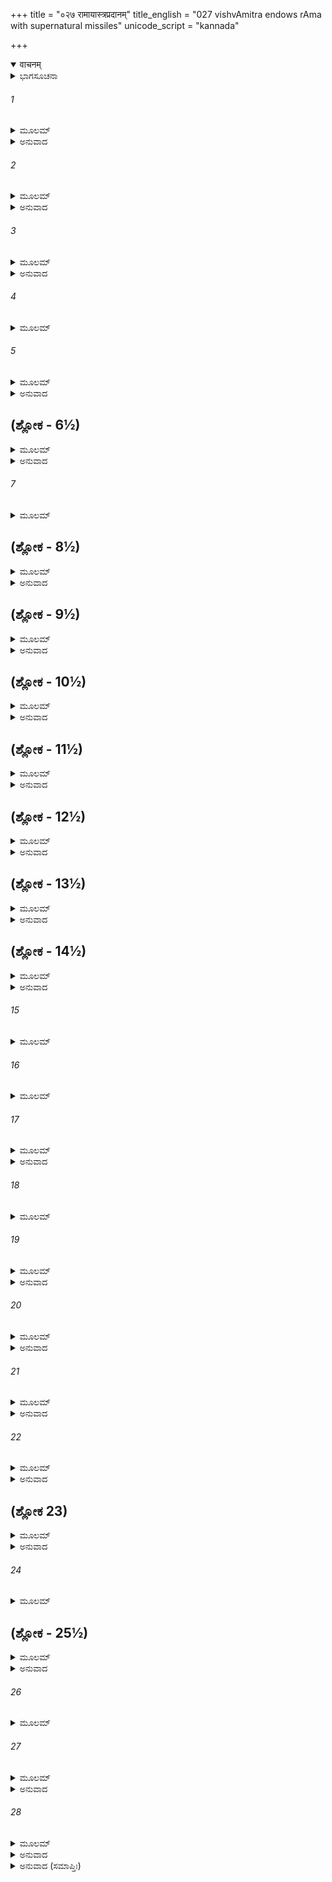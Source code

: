 +++
title = "०२७ रामायास्त्रप्रदानम्"
title_english = "027 vishvAmitra endows rAma with supernatural missiles"
unicode_script = "kannada"

+++
<details open><summary>वाचनम्</summary>

<div class="audioEmbed"  caption="श्रीराम-हरिसीताराममूर्ति-घनपाठिभ्यां वचनम्" src="https://archive.org/download/Ramayana-recitation-Sriram-harisItArAmamUrti-Ghanapaati-v2/Kanda_1/Kanda_1_BK-027-Ramaayastra_Pradhaanam.mp3"></div>
</details>



<details><summary>ಭಾಗಸೂಚನಾ</summary>

ವಿಶ್ವಾಮಿತ್ರರು ಶ್ರೀರಾಮನಿಗೆ ದಿವ್ಯಾಸ್ತ್ರಗಳನ್ನು ಕರುಣಿಸಿದುದು
</details>

###### 1


<details><summary>ಮೂಲಮ್</summary>

ಅಥ ತಾಂ ರಜನೀಮುಷ್ಯ ವಿಶ್ವಾಮಿತ್ರೋ ಮಹಾಯಶಾಃ ।  
ಪ್ರಹಸ್ಯ ರಾಘವಂ ವಾಕ್ಯಮುವಾಚ ಮಧುರಸ್ವರಮ್ ॥
</details>

<details><summary>ಅನುವಾದ</summary>

ತಾಟಕಾವನದಲ್ಲಿ ಆ ರಾತ್ರಿಯನ್ನು ಕಳೆದು ಮಹಾ ಯಶಸ್ವೀ ವಿಶ್ವಾಮಿತ್ರರು ನಗುತ್ತಾ ಶ್ರೀರಾಮಚಂದ್ರನಲ್ಲಿ ಮಧುರವಾಗಿ ಇಂತೆಂದರು.॥1॥
</details>

###### 2


<details><summary>ಮೂಲಮ್</summary>

ಪರಿತುಷ್ಟೋಽಸ್ಮಿ ಭದ್ರಂ ತೇ ರಾಜಪುತ್ರ ಮಹಾಯಶಃ ।  
ಪ್ರೀತ್ಯಾ ಪರಮಯಾ ಯುಕ್ತೋ ದದಾಮ್ಯಸ್ತ್ರಾಣಿ ಸರ್ವಶಃ ॥
</details>

<details><summary>ಅನುವಾದ</summary>

ಮಹಾಯಶಸ್ವೀ ರಾಜಕುಮಾರ! ನಿನಗೆ ಮಂಗಳವಾಗಲಿ. ತಾಟಕಾವಧೆಯಿಂದಾಗಿ ನಾನು ನಿನ್ನ ಮೇಲೆ ಬಹಳ ಸಂತುಷ್ಟನಾಗಿರುವೆನು. ಆದ್ದರಿಂದ ಸಂತೋಷವಾಗಿ ನಿನಗೆ ಎಲ್ಲ ಪ್ರಕಾರದ ಅಸ್ತ್ರಗಳನ್ನು ಕೊಡುತ್ತಿದೇನೆ.॥2॥
</details>

###### 3


<details><summary>ಮೂಲಮ್</summary>

ದೇವಾಸುರಗಣಾನ್ವಾಪಿ ಸಗಂಧರ್ವೋರಗಾನ್ ಭುವಿ ।  
ಯೈರಮಿತ್ರಾನ್ ಪ್ರಸಹ್ಯಾಜೌ ವಶೀಕೃತ್ಯ ಜಯಿಷ್ಯಸಿ ॥
</details>

<details><summary>ಅನುವಾದ</summary>

ಇವುಗಳ ಪ್ರಭಾದಿಂದ ನೀನು ನಿನ್ನ ಶತ್ರುಗಳನ್ನು ಬೇಕಾದರೆ ಅವರು ದೇವತೆಗಳು, ಅಸುರರು, ಗಂಧರ್ವರು, ನಾಗರು, ಯಾರೇ ಇರಲಿ, ರಣಭೂಮಿಯಲ್ಲಿ ಅವರನ್ನು ವಶಪಡಿಸಿಕೊಂಡು ಅವರ ಮೇಲೆ ವಿಜಯಸಾಧಿಸುವೆ.॥3॥
</details>

###### 4


<details><summary>ಮೂಲಮ್</summary>

ತಾನಿ ದಿವ್ಯಾನಿ ಭದ್ರಂ ತೇ ದದಾಮ್ಯಸ್ತ್ರಾಣಿ ಸರ್ವಶಃ ।  
ದಂಡಚಕ್ರಂ ಮಹದ್ದಿವ್ಯಂ ತವ ದಾಸ್ಯಾಮಿ ರಾಘವ ॥
</details>

###### 5


<details><summary>ಮೂಲಮ್</summary>

ಧರ್ಮಚಕ್ರಂ ತತೋ ವೀರ ಕಾಲಚಕ್ರಂ ತಥೈವ ಚ ।  
ವಿಷ್ಣುಚಕ್ರಂ ತಥಾತ್ಯುಗ್ರಮೈಂದ್ರಂ ಚಕ್ರಂ ತಥೈವ ಚ ॥
</details>

<details><summary>ಅನುವಾದ</summary>

ರಘುನಂದನ! ನಿನಗೆ ಮಂಗಳವಾಗಲಿ. ಇಂದು ನಾನು ನಿನಗೆ ಅವೆಲ್ಲ ಅಸ್ತ್ರಗಳನ್ನು ಕೊಡುತ್ತಾ ಇದ್ದೇನೆ. ವೀರನೇ! ನಾನು ನಿನಗೆ ದಿವ್ಯ ಹಾಗೂ ಮಹಾನ್ ದಂಡಚಕ್ರ, ಧರ್ಮಚಕ್ರ, ಕಾಲಚಕ್ರ, ವಿಷ್ಣುಚಕ್ರ, ಹಾಗೂ ಅತ್ಯಂತ ಭಯಂಕರ ಐಂದ್ರಚಕ್ರ ಕೊಡುವೆನು.॥4-5॥
</details>

## (ಶ್ಲೋಕ - 6½)


<details><summary>ಮೂಲಮ್</summary>

ವಜ್ರಮಸ್ತ್ರಂ ನರಶ್ರೇಷ್ಠ ಶೈವಂ ಶೂಲವರಂ ತಥಾ ।  
ಅಸ್ತ್ರಂ ಬ್ರಹ್ಮಶಿರಶ್ಚೈವ ಐಷೀಕಮಪಿ ರಾಘವ ॥  
ದದಾಮಿ ತೇ ಮಹಾಬಾಹೋ ಬ್ರಾಹ್ಮಮಸ್ತ್ರಮನುತ್ತಮಮ್ ।
</details>

<details><summary>ಅನುವಾದ</summary>

ನರಶ್ರೇಷ್ಠ ರಘುವರನೇ! ಇಂದ್ರನ ವಜ್ರಾಸ್ತ್ರ, ಶಿವನ ಶ್ರೇಷ್ಠ ತ್ರಿಶೂಲ, ಬ್ರಹ್ಮದೇವರ ಬ್ರಹ್ಮಶಿರ ಎಂಬ ಅಸ್ತ್ರವನ್ನು ಕೊಡುವೆನು. ಮಹಾಬಾಹೋ! ಜೊತೆಗೆ ಐಷೀಕಾಸ್ತ್ರ ಹಾಗೂ ಪರಮೋತ್ತಮ ಬ್ರಹ್ಮಾಸ್ತ್ರವನ್ನೂ ನಿನಗೆ ಕೊಡುವೆನು.॥6½॥
</details>

###### 7


<details><summary>ಮೂಲಮ್</summary>

ಗದೇ ದ್ವೇ ಚೈವ ಕಾಕುತ್ಸ್ಥ ಮೋದಕೀಶಿಖರೀ ಉಭೇ ॥  
ಪ್ರದೀಪ್ತೇ ನರಶಾರ್ದೂಲ ಪ್ರಯಚ್ಛಾಮಿ ನೃಪಾತ್ಮಜ ।
</details>

## (ಶ್ಲೋಕ - 8½)


<details><summary>ಮೂಲಮ್</summary>

ಧರ್ಮಪಾಶಮಹಂ ರಾಮ ಕಾಲಪಾಶಂ ತಥೈವ ಚ ॥  
ವಾರುಣಂ ಪಾಶಮಸ್ತ್ರಂ ಚ ದದಾಮ್ಯಹಮನುತ್ತಮಮ್ ।
</details>

<details><summary>ಅನುವಾದ</summary>

ಕಾಕುತ್ಸ್ಥನೇ! ಇವಲ್ಲದೆ ಎರಡು ಅತ್ಯಂತ ಉಜ್ವಲ ಮತ್ತು ಸುಂದರ ಮೋದಕೀ ಹಾಗೂ ಶಿಖರಿ ಎಂಬ ಗದೆಗಳನ್ನು ನಿನಗೆ ಅರ್ಪಿಸುವೆನು. ಪುರುಷಸಿಂಹ ರಾಮಾ! ಧರ್ಮಪಾಶ, ಕಾಲಪಾಶ ಮತ್ತು ವರುಣಪಾಶ, ಇವು ಬಹಳ ಉತ್ತಮ ಅಸ್ತ್ರಗಳಾಗಿವೆ. ಅವನ್ನು ಕರುಣಿಸುವೆನು.॥7-8½॥
</details>

## (ಶ್ಲೋಕ - 9½)


<details><summary>ಮೂಲಮ್</summary>

ಅಶನೀ ದ್ವೇ ಪ್ರಯಚ್ಛಾಮಿ ಶುಷ್ಕಾರ್ದ್ರೇ ರಘುನಂದನ ॥  
ದದಾಮಿ ಚಾಸ್ತ್ರಂ ಪೈನಾಕಮಸ್ತ್ರಂ ನಾರಾಯಣಂತಥಾ ।
</details>

<details><summary>ಅನುವಾದ</summary>

ರಘುನಂದನ! ಒಣಗಿದ ಮತ್ತು ಹಸಿಯಾದ ಎರಡು ರೀತಿಯ ಅಶನಿ ಹಾಗೂ ಪಿನಾಕ, ನಾರಾಯಣಾಸ್ತ್ರವನ್ನೂ ಕೊಡುತ್ತಿದ್ದೇನೆ.॥9½॥
</details>

## (ಶ್ಲೋಕ - 10½)


<details><summary>ಮೂಲಮ್</summary>

ಅಗ್ನೇಯಮಸ್ತ್ರಂ ದಯಿತಂ ಶಿಖರಂ ನಾಮ ನಾಮತಃ ॥  
ವಾಯವ್ಯಂ ಪ್ರಥಮಂ ನಾಮ ದದಾಮಿ ತವ ಜಾನಘ ।
</details>

<details><summary>ಅನುವಾದ</summary>

ಅಗ್ನಿಯ ಪ್ರಿಯ ಆಗ್ನೇಯಾಸ್ತ್ರವು ಶಿಖರಾಸ್ತ್ರ ಎಂಬ ಹೆಸರಿನಿಂದಲೂ ಪ್ರಸಿದ್ಧವಾಗಿರುವುದನ್ನು ನಿನಗೆ ಅರ್ಪಿಸುತ್ತಿದ್ದೇನೆ.॥10½॥
</details>

## (ಶ್ಲೋಕ - 11½)


<details><summary>ಮೂಲಮ್</summary>

ಅಸ್ತ್ರಂ ಹಯಶಿರೋ ನಾಮ ಕ್ರೌಂಚಮಸ್ತ್ರಂ ತಥೈವ ಚ ॥  
ಶಕ್ತಿದ್ವಯಂ ಚ ಕಾಕುತ್ಸ್ಥ ದದಾಮಿ ತವ ರಾಘವ ।
</details>

<details><summary>ಅನುವಾದ</summary>

ಕಕುತ್ಸ್ಥಕುಲಭೂಷಣ ರಾಘವ! ಹಯಶಿರ ಎಂಬ ಅಸ್ತ್ರ, ಕ್ರೌಂಚಾಸ್ತ್ರ ಹಾಗೂ ಎರಡು ಶಕ್ತಿಗಳನ್ನೂ ನಿನಗೆ ಕೊಡುವೆನು.॥11½॥
</details>

## (ಶ್ಲೋಕ - 12½)


<details><summary>ಮೂಲಮ್</summary>

ಕಂಕಾಲಂ ಮುಸಲಂ ಘೋರಂ ಕಾಪಾಲಮಥ ಕಂಕಿಣೀಮ್ ॥  
ವಧಾರ್ಥಂ ರಕ್ಷಸಾಂ ಯಾನಿ ದದಾಮ್ಯೇತಾನಿ ಸರ್ವಶಃ ।
</details>

<details><summary>ಅನುವಾದ</summary>

ಕಂಕಾಲ, ಘೋರ, ಮೂಸಲ, ಕಪಾಲ ಹಾಗೂ ಕಿಂಕಿಣಿ ಮೊದಲಾದ ಎಲ್ಲ ಅಸ್ತ್ರಗಳು ರಾಕ್ಷಸರ ವಧೆಯಲ್ಲಿ ಉಪಯೋಗಿ ಆಗುವುವು, ಅವನ್ನೂ ನಿನಗೆ ನೀಡುವೆ.॥12½॥
</details>

## (ಶ್ಲೋಕ - 13½)


<details><summary>ಮೂಲಮ್</summary>

ವೈದ್ಯಾಧರಂ ಮಹಾಸ್ತ್ರಂ ಚ ನಂದನಂ ನಾಮ ನಾಮತಃ ॥  
ಅಸಿರತ್ನಂ ಮಹಾಬಾಹೋ ದದಾಮಿ ನೃವರಾತ್ಮಜ ।
</details>

<details><summary>ಅನುವಾದ</summary>

ಮಹಾಬಾಹು ರಾಜಕುಮಾರ! ನಂದನ ಎಂಬ ಪ್ರಸಿದ್ಧ ವಿದ್ಯಾಧರರ ಮಹಾಸ್ತ್ರ ಹಾಗೂ ಉತ್ತಮ ಖಡ್ಗವನ್ನೂ ನಿನಗೆ ಅರ್ಪಿಸುತ್ತಿದ್ದೇನೆ.॥13½॥
</details>

## (ಶ್ಲೋಕ - 14½)


<details><summary>ಮೂಲಮ್</summary>

ಗಾಂಧರ್ವಮಸ್ತ್ರಂ ದಯಿತಂ ಮೋಹನಂ ನಾಮ ನಾಮತಃ ॥  
ಪ್ರಸ್ವಾಪನಂ ಪ್ರಶಮನಂ ದದ್ಮಿ ಸೌಮ್ಯಂ ಚ ರಾಘವ ।
</details>

<details><summary>ಅನುವಾದ</summary>

ರಘುನಂದನ! ಗಂಧರ್ವರ ಪ್ರಿಯ ಸಮ್ಮೋಹನ ಎಂಬ ಅಸ್ತ್ರವನ್ನೂ, ಪ್ರಸ್ವಾಪನ, ಪ್ರಶಮನ ಹಾಗೂ ಸೌಮ್ಯ ಅಸ್ತ್ರವನ್ನೂ ನೀಡುತ್ತಿದ್ದೇನೆ.॥14½॥
</details>

###### 15


<details><summary>ಮೂಲಮ್</summary>

ವರ್ಷಣಂ ಶೋಷಣಂ ಚೈವ ಸಂತಾಪನವಿಲಾಪನೇ ॥
</details>

###### 16


<details><summary>ಮೂಲಮ್</summary>

ಮದನಂ ಚೈವ ದುರ್ಧರ್ಷಂ ಕಂದರ್ಪದಯಿತಂ ತಥಾ ।  
ಗಾಂಧರ್ವಮಸ್ತ್ರಂ ದಯಿತಂ ಮಾನವಂ ನಾಮ ನಾಮತಃ ॥
</details>

###### 17


<details><summary>ಮೂಲಮ್</summary>

ಪೈಶಾಚಮನ್ತ್ರಂ ದಯಿತಂ ಮೋಹನಂ ನಾಮ ನಾಮತಃ ।  
ಪ್ರತೀಚ್ಛ ನರಶಾರ್ದೂಲ ರಾಜಪುತ್ರ ಮಹಾಯಶಃ ॥
</details>

<details><summary>ಅನುವಾದ</summary>

ಮಹಾಯಶಸ್ವೀ ಪುರುಷಸಿಂಹ ರಾಜಕುಮಾರ! ವರ್ಷಣ, ಶೋಷಣ, ಸಂತಾಪನ, ವಿಲಾಪನ, ಕಾಮದೇವನ ಪ್ರಿಯ ದುರ್ಜಯ ಅಸ್ತ್ರವಾದ ವಾದನ, ಗಂಧರ್ವರ ಪ್ರಿಯ ಮಾನವಾಸ್ತ್ರ, ಪಿಶಾಚಿಗಳ ಪ್ರಿಯ ಮೋಹನಾಸ್ತ್ರವನ್ನೂ ನನ್ನಿಂದ ಸ್ವೀಕರಿಸು.॥15-17॥
</details>

###### 18


<details><summary>ಮೂಲಮ್</summary>

ತಾಮಸಂ ನರಶಾರ್ದೂಲ ಸೌಮನಂ ಚ ಮಹಾಬಲಮ್ ।  
ಸಂವರ್ತಂ ಚೈವ ದುರ್ಧರ್ಷಂ ಮೌಸಲಂ ಚ ನೃಪಾತ್ಮಜ ॥
</details>

###### 19


<details><summary>ಮೂಲಮ್</summary>

ಸತ್ಯಮಸ್ತ್ರಂ ಮಹಾಬಾಹೋ ತಥಾ ಮಾಯಾಮಯಂ ಪರಮ್ ।  
ಸೌರಂ ತೇಜಃಪ್ರಭಂ ನಾಮ ಪರತೇಜೋಽಪಕರ್ಷಣಮ್ ॥
</details>

<details><summary>ಅನುವಾದ</summary>

ನರಶ್ರೇಷ್ಠ ರಾಜನ ಪುತ್ರ, ಮಹಾಬಾಹು ರಾಮ! ತಾಮಸ, ಮಹಾಬಲಿ, ಸೌಮನ, ಸಂವರ್ತ, ದುರ್ಜಯ, ನೌಸಲ, ಸತ್ಯ, ಮತ್ತು ಮಾಯಾಮಯ ಉತ್ತಮ ಅಸ್ತ್ರವನ್ನು ನಿನಗೆ ಅರ್ಪಿಸುತ್ತಿದ್ದೇನೆ. ಶತ್ರುವಿನ ತೇಜವನ್ನು ನಾಶ ಮಾಡುವಂತಹ ತೇಜಃಪ್ರಭ ಎಂಬ ಅಸ್ತ್ರವನ್ನು ನಿನಗೆ ಅರ್ಪಿಸುತ್ತಿದ್ದೇನೆ.॥18-19॥
</details>

###### 20


<details><summary>ಮೂಲಮ್</summary>

ಸೋಮಾಸ್ತ್ರಂ ಶಿಶಿರಂ ನಾಮ ತ್ವಾಷ್ಟ್ರಮಸ್ತ್ರಂ ಸುದಾರುಣಮ್ ।  
ದಾರುಣಂ ಚ ಭಗಸ್ಯಾಪಿ ಶೀತೇಷುಮಥ ಮಾನವಮ್ ॥
</details>

<details><summary>ಅನುವಾದ</summary>

ಸೋಮದೇವತೆಯ ಶಿಶಿರ ಎಂಬ ಅಸ್ತ್ರ ತ್ವಷ್ಟಾ (ವಿಶ್ವಕರ್ಮನ ಅತ್ಯಂತ ದಾರುಣ ಅಸ್ತ್ರ, ಭಗದೇವತೆಯ ಭಯಂಕರ ಅಸ್ತ್ರ ಹಾಗೂ ಮನುವಿನ ಶೀತೇಷು ಎಂಬ ಅಸ್ತ್ರವನ್ನು ನಿನಗೆ ಕೊಡುತ್ತೇನೆ.॥20॥
</details>

###### 21


<details><summary>ಮೂಲಮ್</summary>

ಏತಾನ್ನಾಮ ಮಹಾಬಾಹೋ ಕಾಮರೂಪಾನ್ಮಹಾಬಲಾನ್ ।  
ಗೃಹಾಣ ಪರಮೋದಾರಾನ್ ಕ್ಷಿಪ್ರಮೇವ ನೃಪಾತ್ಮಜ ॥
</details>

<details><summary>ಅನುವಾದ</summary>

ಮಹಾಬಾಹು ರಾಜಕುಮಾರ ಶ್ರೀರಾಮ! ಇವೆಲ್ಲ ಅಸ್ತ್ರಗಳು ಇಚ್ಛಾನುಸಾರ ರೂಪವನ್ನು ಧರಿಸಬಲ್ಲವು, ಮಹಾನ್ ಬಲದಿಂದ ಸಂಪನ್ನ ಹಾಗೂ ಪರಮ ಉದಾರವಾಗಿವೆ. ನೀನು ಬೇಗನೆ ಇವನ್ನು ಸ್ವೀಕರಿಸು.॥21॥
</details>

###### 22


<details><summary>ಮೂಲಮ್</summary>

ಸ್ಥಿತಸ್ತು ಪ್ರಾಙ್ಮುಖೋ ಭೂತ್ವಾ ಶುಚಿರ್ಮುನಿವರಸ್ತದಾ ।  
ದದೌ ರಾಮಾಯ ಸುಪ್ರೀತೋ ಮಂತ್ರಗ್ರಾಮಮನುತ್ತಮಮ್ ॥
</details>

<details><summary>ಅನುವಾದ</summary>

ಹೀಗೆ ಹೇಳಿ ಮುನಿವರ ವಿಶ್ವಾಮಿತ್ರರು ಆಗ ಸ್ನಾನಾದಿಗಳಿಂದ ಶುದ್ಧರಾಗಿ ಪೂರ್ವಾಭಿಮುಖವಾಗಿ ಕುಳಿತು, ಅತ್ಯಂತ ಪ್ರಸನ್ನತೆಯಿಂದ ಅವರು ಶ್ರೀರಾಮಚಂದ್ರನಿಗೆ ಆ ಎಲ್ಲ ಉತ್ತಮ ಅಸ್ತ್ರಗಳನ್ನು ಉಪದೇಶಿಸಿದರು.॥22॥
</details>

## (ಶ್ಲೋಕ 23)


<details><summary>ಮೂಲಮ್</summary>

ಸರ್ವಸಂಗ್ರಹಣಂ ಯೇಷಾಂ ದೈವತೈರಪಿ ದುರ್ಲಭಮ್ ।  
ತಾನ್ಯಸ್ತ್ರಾಣಿ ತದಾ ವಿಪ್ರೋ ರಾಘವಾಯ ನ್ಯವೇದಯತ್ ॥
</details>

<details><summary>ಅನುವಾದ</summary>

ಪೂರ್ಣ ರೂಪದಿಂದ ಸಂಗ್ರಹಿಸಲು ದೇವತೆಗಳಿಗೂ ದುರ್ಲಭವಾದ ಎಲ್ಲ ಅಸ್ತ್ರಗಳನ್ನು ವಿಪ್ರವರ ವಿಶ್ವಾಮಿತ್ರರು ಶ್ರೀರಾಮಚಂದ್ರನಿಗೆ ಸಮರ್ಪಿಸಿದರು.॥23॥
</details>

###### 24


<details><summary>ಮೂಲಮ್</summary>

ಜಪತಸ್ತು ಮುನೇಸ್ತಸ್ಯ ವಿಶ್ವಾಮಿತ್ರಸ್ಯ ಧೀಮತಃ ।  
ಉಪತಸ್ಥುರ್ಮಹಾರ್ಹಾಣಿ ಸರ್ವಾಣ್ಯಸ್ತ್ರಾಣಿ ರಾಘವಮ್ ॥
</details>

## (ಶ್ಲೋಕ - 25½)


<details><summary>ಮೂಲಮ್</summary>

ಉಚುಶ್ಚ ಮುದಿತಾ ರಾಮಂ ಸರ್ವೇ ಪ್ರಾಂಜಲಯಸ್ತದಾ ।  
ಇಮೇ ಚ ಪರಮೋದಾರ ಕಿಂಕರಾಸ್ತವ ರಾಘವ ॥  
ಯದ್ಯದಿಚ್ಛಸಿ ಭದ್ರಂ ತೇ ತತ್ಸರ್ವಂ ಕರವಾಮ ವೈ।
</details>

<details><summary>ಅನುವಾದ</summary>

ವಿಶ್ವಾಮಿತ್ರರು ಅಸ್ತ್ರ ಮಂತ್ರಗಳನ್ನು ಜಪಿಸಲು ಪ್ರಾರಂಭಿಸುತ್ತಲೇ ಆ ಎಲ್ಲ ಪರಮಪೂಜ್ಯ ದಿವ್ಯಾಸ್ತ್ರಗಳು ಸ್ವತಃ ಬಂದು ಶ್ರೀರಘುನಾಥನ ಬಳಿ ಉಪಸ್ಥಿತವಾದುವು ಹಾಗೂ ಅತ್ಯಂತ ಹರ್ಷದಿಂದ ಶ್ರೀರಾಮಚಂದ್ರನಿಗೆ ಕೈಮುಗಿದು ‘ಪರಮ ಉದಾರ ರಘುನಂದನ! ನಿನಗೆ ಮಂಗಳವಾಗಲೀ. ನಾವೆಲ್ಲರೂ ನಿನಗೆ ಕಿಂಕರರಾಗಿದ್ದೇವೆ. ನೀನು ನಮ್ಮಿಂದ ಬಯಸುವ ಎಲ್ಲ ಸೇವೆಯನ್ನು ನಾವು ಮಾಡಲು ಸಿದ್ಧರಾಗಿದೇವೆ.’ ಎಂದು ಬೇಡಿಕೊಂಡರು.॥24-25½॥
</details>

###### 26


<details><summary>ಮೂಲಮ್</summary>

ತತೋ ರಾಮಃ ಪ್ರಸನ್ನಾತ್ಮಾ ತೈರಿತ್ಯುಕ್ತೋ ಮಹಾಬಲೈಃ ॥
</details>

###### 27


<details><summary>ಮೂಲಮ್</summary>

ಪ್ರತಿಗೃಹ್ಯ ಚ ಕಾಕುತ್ಸ್ಥಃ ಸಮಾಲಭ್ಯ ಚ ಪಾಣಿನಾ ।  
ಮಾನಸಾ ಮೇ ಭವಿಷ್ಯಧ್ವಮಿತಿ ತಾನ್ಯಭ್ಯಚೋದಯತ್ ॥
</details>

<details><summary>ಅನುವಾದ</summary>

ಆ ಮಹಾ ಪ್ರಭಾವಶಾಲಿ ಅಸ್ತ್ರಗಳೂ ಹೀಗೆ ಹೇಳಿದಾಗ ಶ್ರೀರಾಮಚಂದ್ರನು ಸಂತೋಷಗೊಂಡು ಅವನ್ನು ಪರಿಗ್ರಹಿಸಿ, ಕೈಯಿಂದ ಅವನ್ನು ಸ್ಪರ್ಶಿಸಿ - ‘ನೀವೆಲ್ಲ ನನ್ನ ಮನಸ್ಸಿನಲ್ಲಿ ವಾಸಿಸಿರಿ’ ಎಂದು ಹೇಳಿದನು.॥26-27॥
</details>

###### 28


<details><summary>ಮೂಲಮ್</summary>

ತತಃ ಪ್ರೀತಮನಾ ರಾಮೋ ವಿಶ್ವಾಮಿತ್ರಂ ಮಹಾಮುನಿಮ್ ।  
ಅಭಿವಾದ್ಯ ಮಹಾತೇಜಾ ಗಮನಾಯೋಪಚಕ್ರಮೇ ॥
</details>

<details><summary>ಅನುವಾದ</summary>

ಅನಂತರ ಮಹಾತೇಜಸ್ವೀ ಶ್ರೀರಾಮನು ಪ್ರಸನ್ನಚಿತ್ತನಾಗಿ ಮಹಾಮುನಿ ವಿಶ್ವಾಮಿತ್ರರಿಗೆ ವಂದಿಸಿದನು. ಮತ್ತೆ ಅವರ ಮುಂದಿನ ಪ್ರವಾಸ ಪ್ರಾರಂಭವಾಯಿತು.॥28॥
</details>

<details><summary>ಅನುವಾದ (ಸಮಾಪ್ತಿಃ)</summary>

ವಾಲ್ಮೀಕಿ ವಿರಚಿತ ಆರ್ಷ ರಾಮಾಯಣ ಆದಿಕಾವ್ಯದ ಬಾಲಕಾಂಡದಲ್ಲಿ ಇಪ್ಪತ್ತೇಳನೆಯ ಸರ್ಗ ಪೂರ್ಣವಾಯಿತು. ॥27॥
</details>
